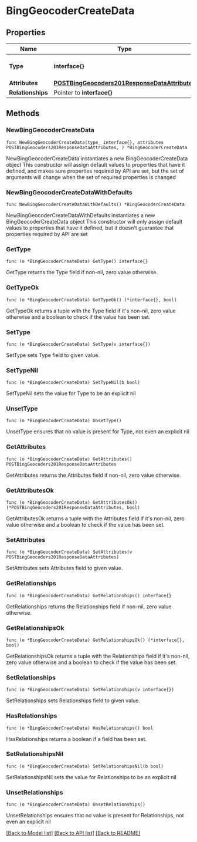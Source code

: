 # BingGeocoderCreateData

## Properties

Name | Type | Description | Notes
------------ | ------------- | ------------- | -------------
**Type** | **interface{}** | The resource&#39;s type | 
**Attributes** | [**POSTBingGeocoders201ResponseDataAttributes**](POSTBingGeocoders201ResponseDataAttributes.md) |  | 
**Relationships** | Pointer to **interface{}** |  | [optional] 

## Methods

### NewBingGeocoderCreateData

`func NewBingGeocoderCreateData(type_ interface{}, attributes POSTBingGeocoders201ResponseDataAttributes, ) *BingGeocoderCreateData`

NewBingGeocoderCreateData instantiates a new BingGeocoderCreateData object
This constructor will assign default values to properties that have it defined,
and makes sure properties required by API are set, but the set of arguments
will change when the set of required properties is changed

### NewBingGeocoderCreateDataWithDefaults

`func NewBingGeocoderCreateDataWithDefaults() *BingGeocoderCreateData`

NewBingGeocoderCreateDataWithDefaults instantiates a new BingGeocoderCreateData object
This constructor will only assign default values to properties that have it defined,
but it doesn't guarantee that properties required by API are set

### GetType

`func (o *BingGeocoderCreateData) GetType() interface{}`

GetType returns the Type field if non-nil, zero value otherwise.

### GetTypeOk

`func (o *BingGeocoderCreateData) GetTypeOk() (*interface{}, bool)`

GetTypeOk returns a tuple with the Type field if it's non-nil, zero value otherwise
and a boolean to check if the value has been set.

### SetType

`func (o *BingGeocoderCreateData) SetType(v interface{})`

SetType sets Type field to given value.


### SetTypeNil

`func (o *BingGeocoderCreateData) SetTypeNil(b bool)`

 SetTypeNil sets the value for Type to be an explicit nil

### UnsetType
`func (o *BingGeocoderCreateData) UnsetType()`

UnsetType ensures that no value is present for Type, not even an explicit nil
### GetAttributes

`func (o *BingGeocoderCreateData) GetAttributes() POSTBingGeocoders201ResponseDataAttributes`

GetAttributes returns the Attributes field if non-nil, zero value otherwise.

### GetAttributesOk

`func (o *BingGeocoderCreateData) GetAttributesOk() (*POSTBingGeocoders201ResponseDataAttributes, bool)`

GetAttributesOk returns a tuple with the Attributes field if it's non-nil, zero value otherwise
and a boolean to check if the value has been set.

### SetAttributes

`func (o *BingGeocoderCreateData) SetAttributes(v POSTBingGeocoders201ResponseDataAttributes)`

SetAttributes sets Attributes field to given value.


### GetRelationships

`func (o *BingGeocoderCreateData) GetRelationships() interface{}`

GetRelationships returns the Relationships field if non-nil, zero value otherwise.

### GetRelationshipsOk

`func (o *BingGeocoderCreateData) GetRelationshipsOk() (*interface{}, bool)`

GetRelationshipsOk returns a tuple with the Relationships field if it's non-nil, zero value otherwise
and a boolean to check if the value has been set.

### SetRelationships

`func (o *BingGeocoderCreateData) SetRelationships(v interface{})`

SetRelationships sets Relationships field to given value.

### HasRelationships

`func (o *BingGeocoderCreateData) HasRelationships() bool`

HasRelationships returns a boolean if a field has been set.

### SetRelationshipsNil

`func (o *BingGeocoderCreateData) SetRelationshipsNil(b bool)`

 SetRelationshipsNil sets the value for Relationships to be an explicit nil

### UnsetRelationships
`func (o *BingGeocoderCreateData) UnsetRelationships()`

UnsetRelationships ensures that no value is present for Relationships, not even an explicit nil

[[Back to Model list]](../README.md#documentation-for-models) [[Back to API list]](../README.md#documentation-for-api-endpoints) [[Back to README]](../README.md)


